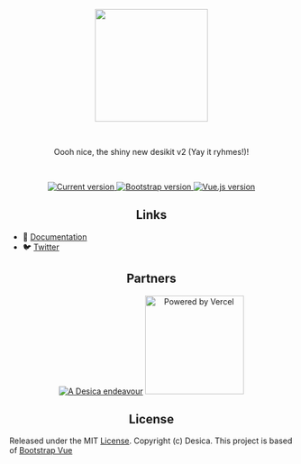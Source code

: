 <p align="center">
  <a href="https://beta.kit.desica.uk/">
    <img src="https://static.desica.uk/hotlink-ok/Logo-Prod-Transparent-Purple%40Small.png" width="200">
  </a>
</p>
<br>

<p align="center">
  Oooh nice, the shiny new desikit v2 (Yay it ryhmes!)!
</p>
<br>

<p align="center">
  <a href="https://www.npmjs.com/package/desikit">
    <img src="https://flat.badgen.net/npm/v/desikit" alt="Current version">
  </a>
  <a href="https://getbootstrap.com/docs">
    <img src="https://flat.badgen.net/badge/bootstrap/4.5.x/563d7c" alt="Bootstrap version">
  </a>
  <a href="https://vuejs.org">
    <img src="https://flat.badgen.net/badge/vue.js/2.6.x/4fc08d" alt="Vue.js version">
  </a>
</p>

<h2 align="center">Links</h2>

- 📘 [Documentation](https://beta.kit.desica.uk/)
- 🐦 [Twitter](https://twitter.com/desicaweb)

<h2 align="center">Partners</h2>

<p align="center">
  <a href="https://desica.uk/?utm_source=desikit" target="_blank" rel="noopener"><img src="https://static.desica.uk/hotlink-ok/Badge.svg" alt="A Desica endeavour"></a>
  <a href="https://vercel.com/?utm_source=desikit" target="_blank" rel="noopener"><img src="https://github.com/desicahq/desikit/raw/master/static/powered-by-vercel.svg" alt="Powered by Vercel" width="175"></a>
</p>

<h2 align="center">License</h2>

Released under the MIT [License](./LICENSE). Copyright (c) Desica. This project is based of [Bootstrap Vue](https://github.com/bootstrap-vue/bootstrap-vue)
